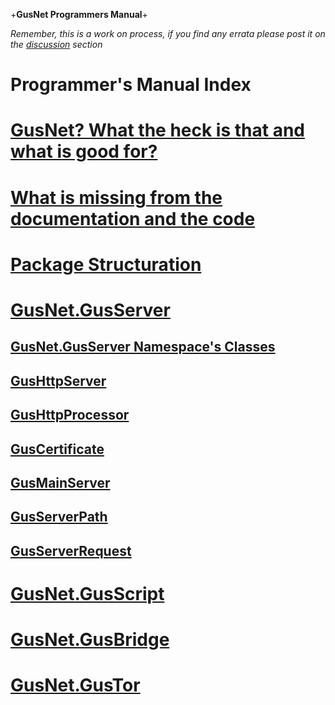 +**GusNet Programmers Manual**+

_Remember, this is a work on process, if you find any errata please post it on the [discussion](https://gusnet.codeplex.com/discussions) section_

# Programmer's Manual Index

# **[GusNet? What the heck is that and what is good for?](GusNet_-What-the-heck-is-that-and-what-is-good-for_)**
# **[What is missing from the documentation and the code](What-is-missing-from-the-documentation-and-the-code)**
# **[Package Structuration](Package-Structuration)**
# **[GusNet.GusServer](GusNet.GusServer)**
## **[GusNet.GusServer Namespace's Classes](GusNet.GusServer-Namespace's-Classes)**
## **[GusHttpServer](GusHttpServer)**
## **[GusHttpProcessor](GusHttpProcessor)**
## **[GusCertificate](GusCertificate)**
## **[GusMainServer](GusMainServer)**
## **[GusServerPath](GusServerPath)**
## **[GusServerRequest](GusServerRequest)**
# **[GusNet.GusScript](GusNet.GusScript)**
# **[GusNet.GusBridge](GusNet.GusBridge)**
# **[GusNet.GusTor](GusNet.GusTor)**